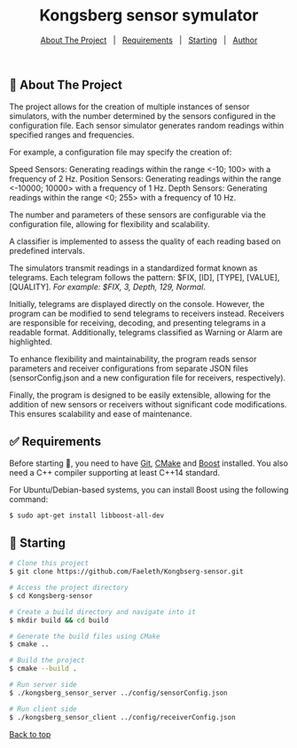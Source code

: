 <h1 align="center">Kongsberg sensor symulator</h1>

<p align="center">
  <a href="#memo-About The Project">About The Project</a> &#xa0; | &#xa0;
  <a href="#white_check_mark-requirements">Requirements</a> &#xa0; | &#xa0;
  <a href="#checkered_flag-starting">Starting</a> &#xa0; | &#xa0;
  <a href="https://github.com/Faeleth" target="_blank">Author</a>
</p>

<br>

## :memo: About The Project ##

The project allows for the creation of multiple instances of sensor simulators, with the number determined by the sensors configured in the configuration file. Each sensor simulator generates random readings within specified ranges and frequencies.

For example, a configuration file may specify the creation of:

Speed Sensors: Generating readings within the range <-10; 100> with a frequency of 2 Hz.
Position Sensors: Generating readings within the range <-10000; 10000> with a frequency of 1 Hz.
Depth Sensors: Generating readings within the range <0; 255> with a frequency of 10 Hz.

The number and parameters of these sensors are configurable via the configuration file, allowing for flexibility and scalability.

A classifier is implemented to assess the quality of each reading based on predefined intervals.

The simulators transmit readings in a standardized format known as telegrams. Each telegram follows the pattern: $FIX, [ID], [TYPE], [VALUE], [QUALITY]*. For example: $FIX, 3, Depth, 129, Normal*.

Initially, telegrams are displayed directly on the console. However, the program can be modified to send telegrams to receivers instead. Receivers are responsible for receiving, decoding, and presenting telegrams in a readable format. Additionally, telegrams classified as Warning or Alarm are highlighted.

To enhance flexibility and maintainability, the program reads sensor parameters and receiver configurations from separate JSON files (sensorConfig.json and a new configuration file for receivers, respectively).

Finally, the program is designed to be easily extensible, allowing for the addition of new sensors or receivers without significant code modifications. This ensures scalability and ease of maintenance.


## :white_check_mark: Requirements ##

Before starting :checkered_flag:, you need to have [Git](https://git-scm.com), [CMake](https://cmake.org/) and [Boost](https://www.boost.org/) installed. You also need a C++ compiler supporting at least C++14 standard.

For Ubuntu/Debian-based systems, you can install Boost using the following command:

```bash
$ sudo apt-get install libboost-all-dev
```

## :checkered_flag: Starting ##

```bash
# Clone this project
$ git clone https://github.com/Faeleth/Kongbserg-sensor.git

# Access the project directory
$ cd Kongsberg-sensor

# Create a build directory and navigate into it
$ mkdir build && cd build

# Generate the build files using CMake
$ cmake ..

# Build the project
$ cmake --build .

# Run server side
$ ./kongsberg_sensor_server ../config/sensorConfig.json

# Run client side
$ ./kongsberg_sensor_client ../config/receiverConfig.json
```

<a href="#top">Back to top</a>

